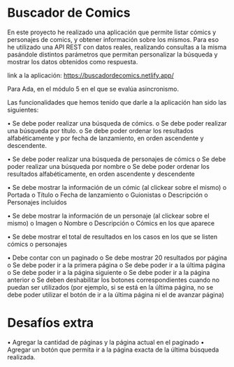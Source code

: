 # Buscador de Comics
En este proyecto he realizado una aplicación que permite listar cómics y personajes de comics, y obtener información sobre los mismos. Para eso he utilizado una API REST con datos reales, realizando consultas a la misma pasándole distintos parámetros que permitan personalizar la búsqueda y mostrar los datos obtenidos como respuesta.

link a la aplicación: https://buscadordecomics.netlify.app/


Para Ada, en el módulo 5 en el que se evalúa asincronismo. 

Las funcionalidades que hemos tenido que darle a la aplicación han sido las siguientes:

•	Se debe poder realizar una búsqueda de cómics.
  o	Se debe poder realizar una búsqueda por título.
  o	Se debe poder ordenar los resultados alfabéticamente y por fecha de lanzamiento, en orden ascendente y descendente.

•   Se debe poder realizar una búsqueda de personajes de cómics
  o	Se debe poder realizar una búsqueda por nombre
  o	Se debe poder ordenar los resultados alfabéticamente, en orden ascendente y descendente

•   Se debe mostrar la información de un cómic (al clickear sobre el mismo)
  o	Portada
  o	Título
  o	Fecha de lanzamiento
  o	Guionistas
  o	Descripción
  o	Personajes incluidos

•   Se debe mostrar la información de un personaje (al clickear sobre el mismo)
  o	Imagen
  o	Nombre
  o	Descripción
  o	Cómics en los que aparece

•   Se debe mostrar el total de resultados en los casos en los que se listen cómics o personajes

•   Debe contar con un paginado
  o	Se debe mostrar 20 resultados por página
  o	Se debe poder ir a la primera página
  o	Se debe poder ir a la última página
  o	Se debe poder ir a la página siguiente
  o	Se debe poder ir a la página anterior
  o	Se deben deshabilitar los botones correspondientes cuando no puedan ser utilizados (por ejemplo, si se está en la última página, no se debe poder utilizar el botón de ir a la última página ni el de avanzar página)

# Desafíos extra
•   Agregar la cantidad de páginas y la página actual en el paginado
•   Agregar un botón que permita ir a la página exacta de la última búsqueda realizada.


